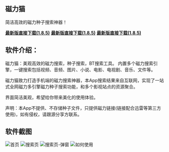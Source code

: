 ## 磁力猫

简洁高效的磁力种子搜索神器！

**[最新版直接下载(1.8.5)](https://raw.githubusercontent.com/catcatsoso/cilimao/master/Release/磁力猫-20190716-1.8.5.apk)**
**[最新版直接下载(1.8.5)](https://raw.githubusercontent.com/catcatsoso/cilimao/master/Release/磁力猫-20190716-1.8.5.apk)**
**[最新版直接下载(1.8.5)](https://raw.githubusercontent.com/catcatsoso/cilimao/master/Release/磁力猫-20190716-1.8.5.apk)**


## 软件介绍：
磁力猫：美观高效的磁力搜索，种子搜索，BT搜索工具。
内置多个磁力搜索引擎，一键搜索包括视频、音频、图片、小说、电影、电视剧、音乐、文件等。

磁力猫致力打造手机端的磁力搜索神器，本App搜索结果来自互联网，实现了一站式全网磁力多引擎磁力种子搜索功能，和多个影视站点的资源聚合。

界面简洁美观，希望给你带来美化的使用体验。

声明：本App不提供、不存储种子文件，只提供磁力链接(链接配合迅雷等第三方使用)，如有侵权，请跟源分享方联系。

## 软件截图

![首页](./pic/首页.png)
![搜索页](./pic/列表.png)
![搜索页-弹窗](./pic/列表-对话框.png)
![如何使用](./pic/第二页.png)